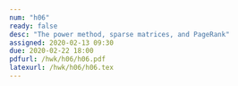 ```yaml
---
num: "h06"
ready: false
desc: "The power method, sparse matrices, and PageRank"
assigned: 2020-02-13 09:30
due: 2020-02-22 18:00
pdfurl: /hwk/h06/h06.pdf
latexurl: /hwk/h06/h06.tex
---
```

